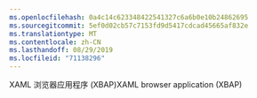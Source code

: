 ```yaml
---
ms.openlocfilehash: 0a4c14c623348422541327c6a6b0e10b24862695
ms.sourcegitcommit: 5ef0d02cb57c7153fd9d5417cdcad45665af832e
ms.translationtype: MT
ms.contentlocale: zh-CN
ms.lasthandoff: 08/29/2019
ms.locfileid: "71138296"
---
```

<span data-ttu-id="5931e-101">XAML 浏览器应用程序 (XBAP)</span><span class="sxs-lookup"><span data-stu-id="5931e-101">XAML browser application (XBAP)</span></span>
